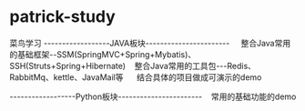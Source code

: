 # patrick-study
菜鸟学习
------------------JAVA板块-----------------------
    
    整合Java常用的基础框架--SSM(SpringMVC+Spring+Mybatis)、SSH(Struts+Spring+Hibernate)
    整合Java常用的工具包---Redis、RabbitMq、kettle、JavaMail等  
    结合具体的项目做成可演示的demo
    
    
------------------Python板块-----------------------
    常用的基础功能的demo
